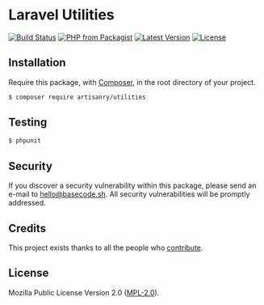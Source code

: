 # Laravel Utilities

[![Build Status](https://img.shields.io/travis/artisanry/Utilities/master.svg?style=flat-square)](https://travis-ci.org/artisanry/Utilities)
[![PHP from Packagist](https://img.shields.io/packagist/php-v/artisanry/utilities.svg?style=flat-square)]()
[![Latest Version](https://img.shields.io/github/release/artisanry/Utilities.svg?style=flat-square)](https://github.com/artisanry/Utilities/releases)
[![License](https://img.shields.io/packagist/l/artisanry/Utilities.svg?style=flat-square)](https://packagist.org/packages/artisanry/Utilities)

## Installation

Require this package, with [Composer](https://getcomposer.org/), in the root directory of your project.

``` bash
$ composer require artisanry/utilities
```

## Testing

``` bash
$ phpunit
```

## Security

If you discover a security vulnerability within this package, please send an e-mail to hello@basecode.sh. All security vulnerabilities will be promptly addressed.

## Credits

This project exists thanks to all the people who [contribute](../../contributors).

## License

Mozilla Public License Version 2.0 ([MPL-2.0](./LICENSE)).
